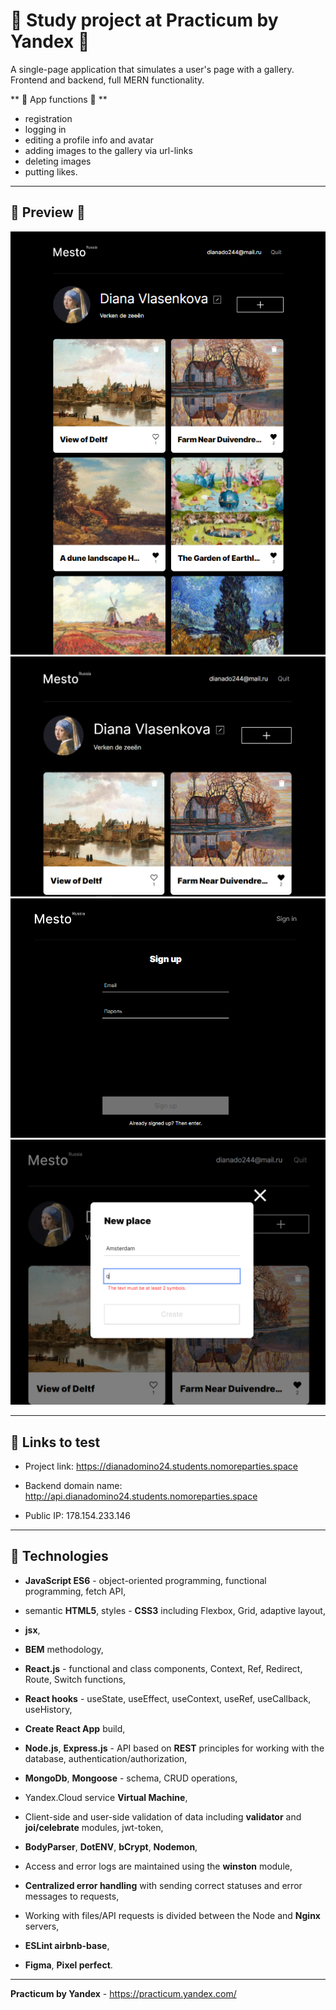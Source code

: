 # :large_blue_diamond: Study project at Practicum by Yandex :large_blue_diamond:

A single-page application that simulates a user's page with a gallery. Frontend and backend, full MERN functionality.

** :small_blue_diamond: App functions :small_blue_diamond: **
  - registration
  - logging in
  - editing a profile info and avatar
  - adding images to the gallery via url-links
  - deleting images
  - putting likes.

---
## :mag_right: Preview :mag_right:
![Preview](./Example.png)
![Preview](./Example3.png)
![Preview](./Example2.png)
![Preview](./Example4.png)

---
## :link: Links to test 

- Project link: https://dianadomino24.students.nomoreparties.space

- Backend domain name: http://api.dianadomino24.students.nomoreparties.space

- Public IP: 178.154.233.146

---
## :rocket: Technologies 

* **JavaScript ES6** - object-oriented programming, functional programming, fetch API,


* semantic **HTML5**, styles - **CSS3** including Flexbox, Grid, adaptive layout,
* **jsx**,
* **BEM** methodology,


* **React.js** - functional and class components, Context, Ref, Redirect, Route, Switch functions, 
* **React hooks** - useState, useEffect, useContext, useRef, useCallback, useHistory,
* **Create React App** build,


* **Node.js**, **Express.js** - API based on **REST** principles for working with the database, authentication/authorization,
* **MongoDb**, **Mongoose** - schema, CRUD operations,
* Yandex.Cloud service **Virtual Machine**,


* Client-side and user-side validation of data including  **validator** and **joi/celebrate** modules, jwt-token,
* **BodyParser**, **DotENV**, **bCrypt**, **Nodemon**,
* Access and error logs are maintained using the **winston** module,
* **Centralized error handling** with sending correct statuses and error messages to requests,
* Working with files/API requests is divided between the Node and **Nginx** servers,


* **ESLint airbnb-base**,
* **Figma**, **Pixel perfect**.

---

**Practicum by Yandex** - https://practicum.yandex.com/
